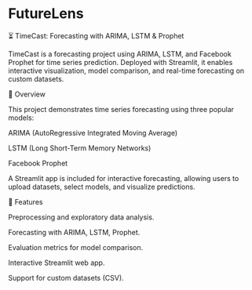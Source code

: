 # FutureLens
⏳ TimeCast: Forecasting with ARIMA, LSTM & Prophet

TimeCast is a forecasting project using ARIMA, LSTM, and Facebook Prophet for time series prediction. Deployed with Streamlit, it enables interactive visualization, model comparison, and real-time forecasting on custom datasets.

📌 Overview

This project demonstrates time series forecasting using three popular models:

ARIMA (AutoRegressive Integrated Moving Average)

LSTM (Long Short-Term Memory Networks)

Facebook Prophet

A Streamlit app is included for interactive forecasting, allowing users to upload datasets, select models, and visualize predictions.

🚀 Features

Preprocessing and exploratory data analysis.

Forecasting with ARIMA, LSTM, Prophet.

Evaluation metrics for model comparison.

Interactive Streamlit web app.

Support for custom datasets (CSV).
